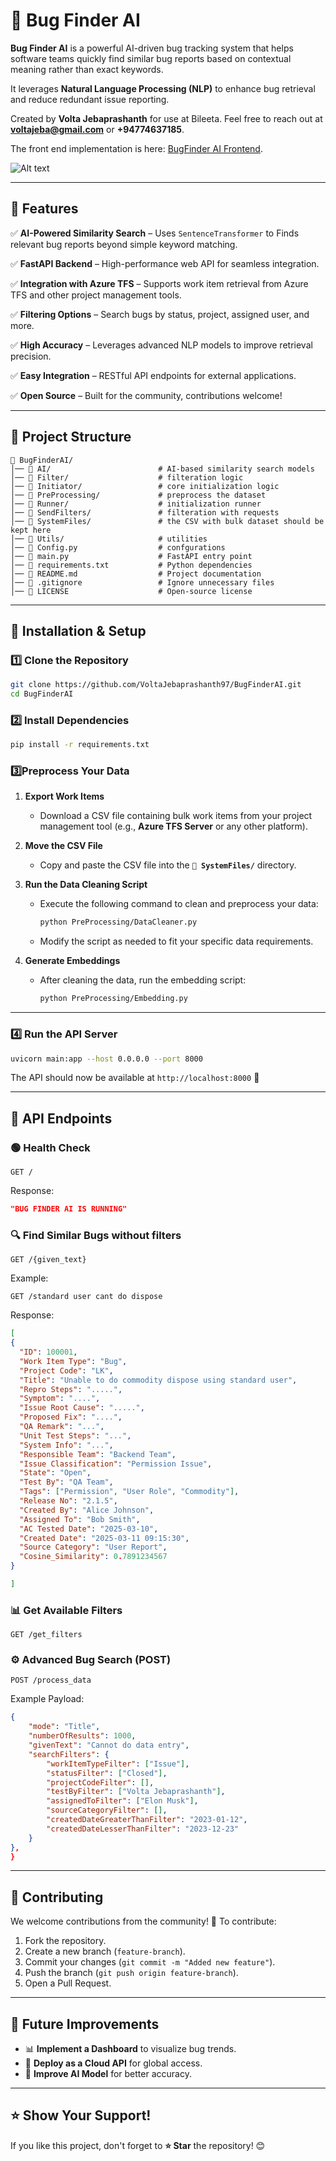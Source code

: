 # 🚀 Bug Finder AI

**Bug Finder AI** is a powerful AI-driven bug tracking system that helps software teams quickly find similar bug reports based on contextual meaning rather than exact keywords. 

It leverages **Natural Language Processing (NLP)** to enhance bug retrieval and reduce redundant issue reporting.

Created by **Volta Jebaprashanth** for use at Bileeta. Feel free to reach out at **voltajeba@gmail.com** or **+94774637185**.

The front end implementation is here: [BugFinder AI Frontend](https://github.com/VoltaJebaprashanth97/BugFinder-UI).

![Alt text](https://raw.githubusercontent.com/VoltaJebaprashanth97/BugFinder-UI/refs/heads/main/assets/Screenshot1.png)

---

## 📝 Features

✅ **AI-Powered Similarity Search** – Uses `SentenceTransformer` to Finds relevant bug reports beyond simple keyword matching.  

✅ **FastAPI Backend** – High-performance web API for seamless integration.  

✅ **Integration with Azure TFS** – Supports work item retrieval from Azure TFS and other project management tools.

✅ **Filtering Options** – Search bugs by status, project, assigned user, and more.

✅ **High Accuracy** – Leverages advanced NLP models to improve retrieval precision.  

✅ **Easy Integration** – RESTful API endpoints for external applications.  

✅ **Open Source** – Built for the community, contributions welcome!  

---

## 📂 Project Structure

```
📂 BugFinderAI/
│── 📂 AI/                        # AI-based similarity search models
│── 📂 Filter/                    # filteration logic
│── 📂 Initiator/                 # core initialization logic
│── 📂 PreProcessing/             # preprocess the dataset
│── 📂 Runner/                    # initialization runner
│── 📂 SendFilters/               # filteration with requests
│── 📂 SystemFiles/               # the CSV with bulk dataset should be kept here
│── 📂 Utils/                     # utilities
│── 📜 Config.py                  # confgurations
│── 📜 main.py                    # FastAPI entry point
│── 📜 requirements.txt           # Python dependencies
│── 📜 README.md                  # Project documentation
│── 📜 .gitignore                 # Ignore unnecessary files
│── 📜 LICENSE                    # Open-source license
```

---

## 🔧 Installation & Setup

### **1️⃣ Clone the Repository**
```sh
git clone https://github.com/VoltaJebaprashanth97/BugFinderAI.git
cd BugFinderAI
```

### **2️⃣ Install Dependencies**
```sh
pip install -r requirements.txt
```

### **3️⃣Preprocess Your Data**  

1. **Export Work Items**  
   - Download a CSV file containing bulk work items from your project management tool (e.g., **Azure TFS Server** or any other platform).  

2. **Move the CSV File**  
   - Copy and paste the CSV file into the **`📂 SystemFiles/`** directory.  

3. **Run the Data Cleaning Script**  
   - Execute the following command to clean and preprocess your data:  
     ```sh
     python PreProcessing/DataCleaner.py
     ```  
   - Modify the script as needed to fit your specific data requirements.  

4. **Generate Embeddings**  
   - After cleaning the data, run the embedding script:  
     ```sh
     python PreProcessing/Embedding.py
     ```  

---
### **4️⃣ Run the API Server**
```sh
uvicorn main:app --host 0.0.0.0 --port 8000
```


The API should now be available at `http://localhost:8000` 🚀

---

## 📡 API Endpoints

### **🟢 Health Check**
```http
GET /
```
Response:
```json
"BUG FINDER AI IS RUNNING"
```

### **🔍 Find Similar Bugs without filters**
```http
GET /{given_text}
```
Example:
```http
GET /standard user cant do dispose
```
Response:
```json
[
{
  "ID": 100001,
  "Work Item Type": "Bug",
  "Project Code": "LK",
  "Title": "Unable to do commodity dispose using standard user",
  "Repro Steps": ".....",
  "Symptom": "....",
  "Issue Root Cause": ".....",
  "Proposed Fix": "....",
  "QA Remark": "...",
  "Unit Test Steps": "...",
  "System Info": "...",
  "Responsible Team": "Backend Team",
  "Issue Classification": "Permission Issue",
  "State": "Open",
  "Test By": "QA Team",
  "Tags": ["Permission", "User Role", "Commodity"],
  "Release No": "2.1.5",
  "Created By": "Alice Johnson",
  "Assigned To": "Bob Smith",
  "AC Tested Date": "2025-03-10",
  "Created Date": "2025-03-11 09:15:30",
  "Source Category": "User Report",
  "Cosine_Similarity": 0.7891234567
}  

]
```

### **📊 Get Available Filters**
```http
GET /get_filters
```

### **⚙️ Advanced Bug Search (POST)**
```http
POST /process_data
```
Example Payload:
```json
{
    "mode": "Title",
    "numberOfResults": 1000,
    "givenText": "Cannot do data entry",
    "searchFilters": {
        "workItemTypeFilter": ["Issue"],
        "statusFilter": ["Closed"],
        "projectCodeFilter": [],
        "testByFilter": ["Volta Jebaprashanth"],
        "assignedToFilter": ["Elon Musk"],
        "sourceCategoryFilter": [],
        "createdDateGreaterThanFilter": "2023-01-12",
        "createdDateLesserThanFilter": "2023-12-23"
    }
},
}
```

---


## 🤝 Contributing
We welcome contributions from the community! 🎉 To contribute:
1. Fork the repository.
2. Create a new branch (`feature-branch`).
3. Commit your changes (`git commit -m "Added new feature"`).
4. Push the branch (`git push origin feature-branch`).
5. Open a Pull Request.

---

## 🎯 Future Improvements
- 📊 **Implement a Dashboard** to visualize bug trends.
- 🚀 **Deploy as a Cloud API** for global access.
- 🤖 **Improve AI Model** for better accuracy.


---

## ⭐ Show Your Support!
If you like this project, don't forget to **⭐ Star** the repository! 😊

